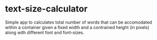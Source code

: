# text-size-calculator
Simple app to calculates total number of words that can be accomodated within a container given a fixed width and a contrained height (in pixels) along with different font and font-sizes.
